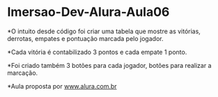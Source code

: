 # Imersao-Dev-Alura-Aula06

*O intuito desde código foi criar uma tabela que mostre as vitórias, derrotas, empates e pontuação marcada pelo jogador.  

*Cada vitória é contabilizado 3 pontos e cada empate 1 ponto.  

*Foi criado também 3 botões para cada jogador, botões para realizar a marcação.  

 

*Aula proposta por www.alura.com.br 
